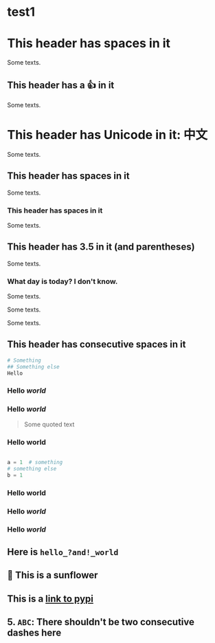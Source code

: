 <!-- prettier-ignore-start -->

# test1

<!--TOC-->

<!--TOC-->

# This header has spaces in it

Some texts.

## This header has a :thumbsup: in it

Some texts.

# This header has Unicode in it: 中文

Some texts.

## This header has spaces in it

Some texts.

### This header has spaces in it

Some texts.

## This header has 3.5 in it (and parentheses)

Some texts.

### What day is today? I don't know.

Some texts.

Some texts.

Some texts.

## This header has     consecutive spaces in it

```bash
# Something
## Something else
Hello
```

### Hello _world_
### Hello *world*

> Some quoted text

### Hello __world__

```java
```

```python
a = 1  # something
# something else
b = 1
```

### Hello **world**
### Hello _**world**_
### Hello *__world__*

## Here is `hello_?and!_world`

## 🌻 This is a sunflower

## This is a [link to pypi](https://pypi.org/project/markdown-toc-creator/)

## 5. `ABC`: There shouldn't be two consecutive dashes here

<!-- prettier-ignore-end -->
